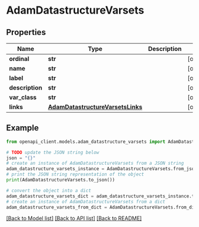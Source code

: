 # AdamDatastructureVarsets


## Properties

Name | Type | Description | Notes
------------ | ------------- | ------------- | -------------
**ordinal** | **str** |  | [optional] 
**name** | **str** |  | [optional] 
**label** | **str** |  | [optional] 
**description** | **str** |  | [optional] 
**var_class** | **str** |  | [optional] 
**links** | [**AdamDatastructureVarsetsLinks**](AdamDatastructureVarsetsLinks.md) |  | [optional] 

## Example

```python
from openapi_client.models.adam_datastructure_varsets import AdamDatastructureVarsets

# TODO update the JSON string below
json = "{}"
# create an instance of AdamDatastructureVarsets from a JSON string
adam_datastructure_varsets_instance = AdamDatastructureVarsets.from_json(json)
# print the JSON string representation of the object
print(AdamDatastructureVarsets.to_json())

# convert the object into a dict
adam_datastructure_varsets_dict = adam_datastructure_varsets_instance.to_dict()
# create an instance of AdamDatastructureVarsets from a dict
adam_datastructure_varsets_from_dict = AdamDatastructureVarsets.from_dict(adam_datastructure_varsets_dict)
```
[[Back to Model list]](../README.md#documentation-for-models) [[Back to API list]](../README.md#documentation-for-api-endpoints) [[Back to README]](../README.md)


